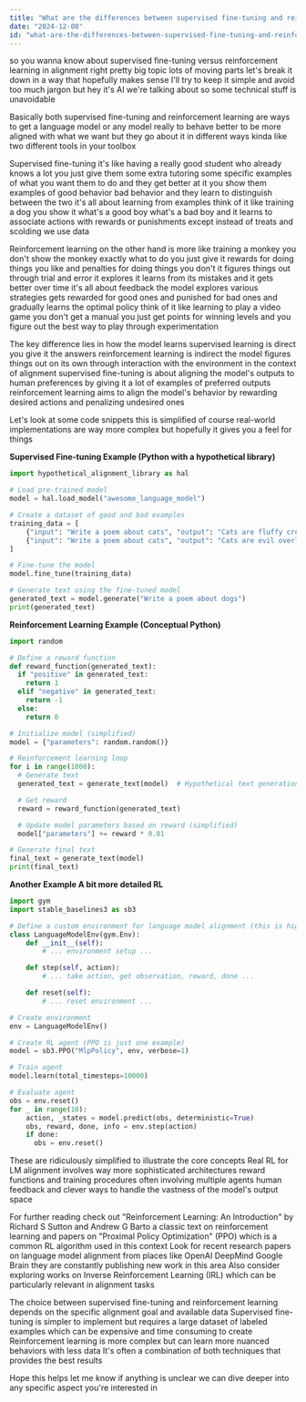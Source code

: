 ```yaml
---
title: "What are the differences between supervised fine-tuning and reinforcement learning in alignment?"
date: "2024-12-08"
id: "what-are-the-differences-between-supervised-fine-tuning-and-reinforcement-learning-in-alignment"
---
```


 so you wanna know about supervised fine-tuning versus reinforcement learning in alignment right  pretty big topic  lots of moving parts  let's break it down in a way that hopefully makes sense  I'll try to keep it simple and avoid too much jargon  but hey it's AI we're talking about so some technical stuff is unavoidable

Basically both supervised fine-tuning and reinforcement learning are ways to get a language model or any model really  to behave better to be more aligned with what we want  but they go about it in different ways kinda like two different tools in your toolbox

Supervised fine-tuning  it's like having a really good student who already knows a lot  you just give them some extra tutoring  some specific examples of what you want them to do  and they get better at it  you show them examples of good behavior  bad behavior  and they learn to distinguish between the two  it's all about learning from examples  think of it like training a dog  you show it what's a good boy  what's a bad boy  and it learns to associate actions with rewards or punishments  except instead of treats and scolding we use data

Reinforcement learning on the other hand is more like training a monkey  you don't show the monkey exactly what to do you just give it rewards for doing things you like  and penalties for doing things you don't  it figures things out through trial and error  it explores  it learns from its mistakes  and it gets better over time  it's all about feedback  the model explores various strategies  gets rewarded for good ones and punished for bad ones  and gradually learns the optimal policy  think of it like learning to play a video game  you don't get a manual  you just get points for winning levels  and you figure out the best way to play through experimentation

The key difference lies in how the model learns  supervised learning is direct  you give it the answers  reinforcement learning is indirect  the model figures things out on its own through interaction with the environment  in the context of alignment  supervised fine-tuning is about aligning the model's outputs to human preferences  by giving it a lot of examples of preferred outputs  reinforcement learning aims to align the model's behavior by rewarding desired actions and penalizing undesired ones


Let's look at some code snippets  this is simplified of course real-world implementations are way more complex  but hopefully it gives you a feel for things


**Supervised Fine-tuning Example (Python with a hypothetical library)**

```python
import hypothetical_alignment_library as hal

# Load pre-trained model
model = hal.load_model("awesome_language_model")

# Create a dataset of good and bad examples
training_data = [
    {"input": "Write a poem about cats", "output": "Cats are fluffy creatures..."}, #good
    {"input": "Write a poem about cats", "output": "Cats are evil overlords"}, #bad
]

# Fine-tune the model
model.fine_tune(training_data)

# Generate text using the fine-tuned model
generated_text = model.generate("Write a poem about dogs")
print(generated_text)
```


**Reinforcement Learning Example (Conceptual Python)**

```python
import random

# Define a reward function
def reward_function(generated_text):
  if "positive" in generated_text:
    return 1
  elif "negative" in generated_text:
    return -1
  else:
    return 0

# Initialize model (simplified)
model = {"parameters": random.random()}

# Reinforcement learning loop
for i in range(1000):
  # Generate text
  generated_text = generate_text(model)  # Hypothetical text generation function

  # Get reward
  reward = reward_function(generated_text)

  # Update model parameters based on reward (simplified)
  model["parameters"] += reward * 0.01

# Generate final text
final_text = generate_text(model)
print(final_text)

```

**Another Example  A bit more detailed RL**

```python
import gym
import stable_baselines3 as sb3

# Define a custom environment for language model alignment (this is highly simplified)
class LanguageModelEnv(gym.Env):
    def __init__(self):
        # ... environment setup ...

    def step(self, action):
        # ... take action, get observation, reward, done ...

    def reset(self):
        # ... reset environment ...

# Create environment
env = LanguageModelEnv()

# Create RL agent (PPO is just one example)
model = sb3.PPO("MlpPolicy", env, verbose=1)

# Train agent
model.learn(total_timesteps=10000)

# Evaluate agent
obs = env.reset()
for _ in range(10):
    action, _states = model.predict(obs, deterministic=True)
    obs, reward, done, info = env.step(action)
    if done:
      obs = env.reset()
```

These are ridiculously simplified  to illustrate the core concepts  Real RL for LM alignment involves way more sophisticated architectures  reward functions  and training procedures  often involving multiple agents  human feedback  and clever ways to handle the vastness of the model's output space

For further reading check out  "Reinforcement Learning: An Introduction" by Richard S Sutton and Andrew G Barto  a classic text on reinforcement learning  and papers on  "Proximal Policy Optimization" (PPO) which is a common RL algorithm used in this context  Look for recent research papers on language model alignment from places like OpenAI DeepMind Google Brain  they are constantly publishing new work in this area  Also  consider exploring works on Inverse Reinforcement Learning (IRL) which can be particularly relevant in alignment tasks


The choice between supervised fine-tuning and reinforcement learning depends on the specific alignment goal and available data  Supervised fine-tuning is simpler to implement but requires a large dataset of labeled examples which can be expensive and time consuming to create  Reinforcement learning is more complex but can learn more nuanced behaviors with less data  It's often a combination of both techniques that provides the best results


Hope this helps  let me know if anything is unclear  we can dive deeper into any specific aspect you're interested in
